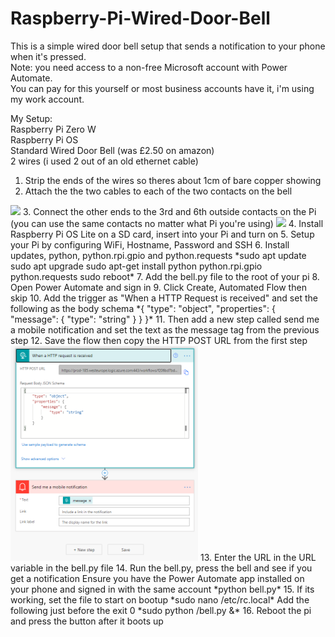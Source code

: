 # Raspberry-Pi-Wired-Door-Bell

This is a simple wired door bell setup that sends a notification to your phone when it's pressed.  
Note: you need access to a non-free Microsoft account with Power Automate.  
You can pay for this yourself or most business accounts have it, i'm using my work account.  

My Setup:  
Raspberry Pi Zero W  
Raspberry Pi OS  
Standard Wired Door Bell (was £2.50 on amazon)  
2 wires (i used 2 out of an old ethernet cable)  

1. Strip the ends of the wires so theres about 1cm of bare copper showing  
2. Attach the the two cables to each of the two contacts on the bell
<img src="images/bell_back.jpg" width="300">  
3. Connect the other ends to the 3rd and 6th outside contacts on the Pi (you can use the same contacts no matter what Pi you're using)
<img src="images/pi_gpio.jpg" width="300">  
4. Install Raspberry Pi OS Lite on a SD card, insert into your Pi and turn on  
5. Setup your Pi by configuring WiFi, Hostname, Password and SSH  
6. Install updates, python, python.rpi.gpio and python.requests  
    *sudo apt update  
    sudo apt upgrade  
    sudo apt-get install python python.rpi.gpio python.requests  
    sudo reboot*  
7. Add the bell.py file to the root of your pi  
8. Open Power Automate and sign in  
9. Click Create, Automated Flow then skip  
10. Add the trigger as "When a HTTP Request is received" and set the following as the body schema  
    *{
        "type": "object",
        "properties": {
            "message": {
                    "type": "string"
                }
            }
    }*  
11. Then add a new step called send me a mobile notification and set the text as the message tag from the previous step  
12. Save the flow then copy the HTTP POST URL from the first step  
<img src="images/post_notification_flow.PNG" width="300">
13. Enter the URL in the URL variable in the bell.py file  
14. Run the bell.py, press the bell and see if you get a notification  
Ensure you have the Power Automate app installed on your phone and signed in with the same account  
    *python bell.py*  
15. If its working, set the file to start on bootup  
    *sudo nano /etc/rc.local*  
    Add the following just before the exit 0  
    *sudo python /bell.py &*  
16. Reboot the pi and press the button after it boots up  
